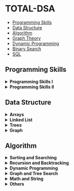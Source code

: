 

# TOTAL-DSA 

- [Programming Skills](#programming-skills)
- [Data Structure](#data-structure)
- [Algorithm](#algorithm)
- [Graph Theory](#graph-theory)
- [Dynamic Programming](#dynamic-programming)
- [Binary Search](#binary-search)
- [SQL](#sql)

## Programming Skills

<details>
	<summary><b>Programming Skills I</b></summary>
	<ul>
		<li>[1523. Count Odd Numbers in an Interval Range](https://leetcode.com/problems/count-odd-numbers-in-an-interval-range/)</li>
		<li>[1491. Average Salary Excluding the Minimum and Maximum Salary](https://leetcode.com/problems/average-salary-excluding-the-minimum-and-maximum-salary/)</li>
		<li>[0191. Number of 1 Bits](https://leetcode.com/problems/number-of-1-bits/)</li>
		<li>[1281. Subtract the Product and Sum of Digits of an Integer](https://leetcode.com/problems/subtract-the-product-and-sum-of-digits-of-an-integer/)</li>
		<li>[0976. Largest Perimeter Triangle](https://leetcode.com/problems/largest-perimeter-triangle/)</li>
		<li>[1779. Find Nearest Point That Has the Same X or Y Coordinate](https://leetcode.com/problems/find-nearest-point-that-has-the-same-x-or-y-coordinate/)</li>
		<li>[1822. Sign of the Product of an Array](https://leetcode.com/problems/sign-of-the-product-of-an-array/)</li>
		<li>[1502. Can Make Arithmetic Progression From Sequence](https://leetcode.com/problems/can-make-arithmetic-progression-from-sequence/)</li>
		<li>[0202. Happy Number](https://leetcode.com/problems/happy-number/)</li>
		<li>[1790. Check if One String Swap Can Make Strings Equal](https://leetcode.com/problems/check-if-one-string-swap-can-make-strings-equal/)</li>
		<li>[0589. N-ary Tree Preorder Traversal](https://leetcode.com/problems/n-ary-tree-preorder-traversal/)</li>
		<li>[0496. Next Greater Element I](https://leetcode.com/problems/next-greater-element-i/)</li>
		<li>[1232. Check If It Is a Straight Line](https://leetcode.com/problems/check-if-it-is-a-straight-line/)</li>
		<li>[1588. Sum of All Odd Length Subarrays](https://leetcode.com/problems/sum-of-all-odd-length-subarrays/)</li>
		<li>[0283. Move Zeroes](https://leetcode.com/problems/move-zeroes/)</li>
		<li>[1672. Richest Customer Wealth](https://leetcode.com/problems/richest-customer-wealth/)</li>
		<li>[1572. Matrix Diagonal Sum](https://leetcode.com/problems/matrix-diagonal-sum/)</li>
		<li>[0566. Reshape the Matrix](https://leetcode.com/problems/reshape-the-matrix/)</li>
		<li>[1768. Merge Strings Alternately](https://leetcode.com/problems/merge-strings-alternately/)</li>
		<li>[1678. Goal Parser Interpretation](https://leetcode.com/problems/goal-parser-interpretation/)</li>
		<li>[0389. Find the Difference](https://leetcode.com/problems/find-the-difference/)</li>
		<li>[0709. To Lower Case](https://leetcode.com/problems/to-lower-case/)</li>
		<li>[1309. Decrypt String from Alphabet to Integer Mapping](https://leetcode.com/problems/decrypt-string-from-alphabet-to-integer-mapping/)</li>
		<li>[0953. Verifying an Alien Dictionary](https://leetcode.com/problems/verifying-an-alien-dictionary/)</li>
		<li>[1290. Convert Binary Number in a Linked List to Integer](https://leetcode.com/problems/convert-binary-number-in-a-linked-list-to-integer/)</li>
		<li>[0876. Middle of the Linked List](https://leetcode.com/problems/middle-of-the-linked-list/)</li>
		<li>[0104. Maximum Depth of Binary Tree](https://leetcode.com/problems/maximum-depth-of-binary-tree/)</li>
		<li>[0404. Sum of Left Leaves](https://leetcode.com/problems/sum-of-left-leaves/)</li>
		<li>[1356. Sort Integers by The Number of 1 Bits](https://leetcode.com/problems/sort-integers-by-the-number-of-1-bits/)</li>
		<li>[0232. Implement Queue using Stacks](https://leetcode.com/problems/implement-queue-using-stacks/)</li>
		<li>[0242. Valid Anagram](https://leetcode.com/problems/valid-anagram/)</li>
		<li>[0217. Contains Duplicate](https://leetcode.com/problems/contains-duplicate/)</li>
		<li>[1603. Design Parking System](https://leetcode.com/problems/design-parking-system/)</li>
		<li>[0303. Range Sum Query - Immutable](https://leetcode.com/problems/range-sum-query-immutable/)</li>
	</ul>
</details>
<details>
	<summary><b>Programming Skills II</b></summary>
	<ul>
		<li>[0896. Monotonic Array](https://leetcode.com/problems/monotonic-array/)</li>
		<li>[0028. Implement strStr()](https://leetcode.com/problems/implement-strstr/)</li>
		<li>[0110. Balanced Binary Tree](https://leetcode.com/problems/balanced-binary-tree/)</li>
		<li>[0459. Repeated Substring Pattern](https://leetcode.com/problems/repeated-substring-pattern/)</li>
		<li>[0150. Evaluate Reverse Polish Notation](https://leetcode.com/problems/evaluate-reverse-polish-notation/)</li>
		<li>[0066. Plus One](https://leetcode.com/problems/plus-one/)</li>
		<li>[1367. Linked List in Binary Tree](https://leetcode.com/problems/linked-list-in-binary-tree/)</li>
		<li>[0043. Multiply Strings](https://leetcode.com/problems/multiply-strings/)</li>
		<li>[0067. Add Binary](https://leetcode.com/problems/add-binary/)</li>
		<li>[0989. Add to Array-Form of Integer](https://leetcode.com/problems/add-to-array-form-of-integer/)</li>
		<li>[0739. Daily Temperatures](https://leetcode.com/problems/daily-temperatures/)</li>
		<li>[0058. Length of Last Word](https://leetcode.com/problems/length-of-last-word/)</li>
		<li>[0048. Rotate Image](https://leetcode.com/problems/rotate-image/)</li>
		<li>[1886. Determine Whether Matrix Can Be Obtained By Rotation](https://leetcode.com/problems/determine-whether-matrix-can-be-obtained-by-rotation/)</li>
		<li>[0053. Maximum Subarray](https://leetcode.com/problems/maximum-subarray/)</li>
		<li>[0001. Two Sum](https://leetcode.com/problems/two-sum/)</li>
		<li>[0020. Valid Parentheses](https://leetcode.com/problems/valid-parentheses/)</li>
		<li>[0007. Reverse Integer](https://leetcode.com/problems/reverse-integer/)</li>
		<li>[0088. Merge Sorted Array](https://leetcode.com/problems/merge-sorted-array/)</li>
		<li>[0021. Merge Two Sorted Lists](https://leetcode.com/problems/merge-two-sorted-lists/)</li>
		<li>[0083. Remove Duplicates from Sorted List](https://leetcode.com/problems/remove-duplicates-from-sorted-list/)</li>
		<li>[0155. Min Stack](https://leetcode.com/problems/min-stack/)</li>
		<li>[0206. Reverse Linked List](https://leetcode.com/problems/reverse-linked-list/)</li>
		<li>[0160. Intersection of Two Linked Lists](https://leetcode.com/problems/intersection-of-two-linked-lists/)</li>
		<li>[0141. Linked List Cycle](https://leetcode.com/problems/linked-list-cycle/)</li>
		<li>[0190. Reverse Bits](https://leetcode.com/problems/reverse-bits/)</li>
		<li>[0026. Remove Duplicates from Sorted Array](https://leetcode.com/problems/remove-duplicates-from-sorted-array/)</li>
		<li>[0055. Jump Game](https://leetcode.com/problems/jump-game/)</li>
		<li>[0070. Climbing Stairs](https://leetcode.com/problems/climbing-stairs/)</li>
	</ul>
</details>

## Data Structure

<details>
	<summary><b>Arrays</b></summary>
	<ul>
		<li>[1523. Count Odd Numbers in an Interval Range](https://leetcode.com/problems/count-odd-numbers-in-an-interval-range/)</li>
		<li>[1491. Average Salary Excluding the Minimum and Maximum Salary](https://leetcode.com/problems/average-salary-excluding-the-minimum-and-maximum-salary/)</li>
		<li>[0976. Largest Perimeter Triangle](https://leetcode.com/problems/largest-perimeter-triangle/)</li>
		<li>[1779. Find Nearest Point That Has the Same X or Y Coordinate](https://leetcode.com/problems/find-nearest-point-that-has-the-same-x-or-y-coordinate/)</li>
		<li>[1822. Sign of the Product of an Array](https://leetcode.com/problems/sign-of-the-product-of-an-array/)</li>
		<li>[1502. Can Make Arithmetic Progression From Sequence](https://leetcode.com/problems/can-make-arithmetic-progression-from-sequence/)</li>
		<li>[1232. Check If It Is a Straight Line](https://leetcode.com/problems/check-if-it-is-a-straight-line/)</li>
		<li>[1588. Sum of All Odd Length Subarrays](https://leetcode.com/problems/sum-of-all-odd-length-subarrays/)</li>
		<li>[1672. Richest Customer Wealth](https://leetcode.com/problems/richest-customer-wealth/)</li>
		<li>[1572. Matrix Diagonal Sum](https://leetcode.com/problems/matrix-diagonal-sum/)</li>
		<li>[0566. Reshape the Matrix](https://leetcode.com/problems/reshape-the-matrix/)</li>
		<li>[1768. Merge Strings Alternately](https://leetcode.com/problems/merge-strings-alternately/)</li>
		<li>[1356. Sort Integers by The Number of 1 Bits](https://leetcode.com/problems/sort-integers-by-the-number-of-1-bits/)</li>
		<li>[1694. Reformat Phone Number](https://leetcode.com/problems/reformat-phone-number/)</li>
		<li>[1480. Running Sum of 1d Array](https://leetcode.com/problems/running-sum-of-1d-array/)</li>
		<li>[0665. Non-decreasing Array](https://leetcode.com/problems/non-decreasing-array/)</li>
		<li>[1695. Maximum Depth of N-ary Tree](https://leetcode.com/problems/maximum-depth-of-n-ary-tree/)</li>
		<li>[0066. Plus One](https://leetcode.com/problems/plus-one/)</li>
		<li>[1337. The K Weakest Rows in a Matrix](https://leetcode.com/problems/the-k-weakest-rows-in-a-matrix/)</li>
		<li>[1640. Check Array Formation Through Concatenation](https://leetcode.com/problems/check-array-formation-through-concatenation/)</li>
		<li>[1217. Minimum Cost to Move Chips to The Same Position](https://leetcode.com/problems/minimum-cost-to-move-chips-to-the-same-position/)</li>
		<li>[0048. Rotate Image](https://leetcode.com/problems/rotate-image/)</li>
		<li>[0238. Product of Array Except Self](https://leetcode.com/problems/product-of-array-except-self/)</li>
		<li>[0951. Flip Equivalent Binary Trees](https://leetcode.com/problems/flip-equivalent-binary-trees/)</li>
		<li>[1893. Check if All the Integers in a Range Are Covered](https://leetcode.com/problems/check-if-all-the-integers-in-a-range-are-covered/)</li>
		<li>[0054. Spiral Matrix](https://leetcode.com/problems/spiral-matrix/)</li>
		<li>[0594. Longest Harmonious Subsequence](https://leetcode.com/problems/longest-harmonious-subsequence/)</li>
		<li>[1464. Maximum Product of Two Elements in an Array](https://leetcode.com/problems/maximum-product-of-two-elements-in-an-array/)</li>
		<li>[0697. Degree of an Array](https://leetcode.com/problems/degree-of-an-array/)</li>
		<li>[0450. Delete Node in a BST](https://leetcode.com/problems/delete-node-in-a-bst/)</li>
	</ul>
</details>
<details>
	<summary><b>Linked List</b></summary>
	<ul>
		<li>[0876. Middle of the Linked List](https://leetcode.com/problems/middle-of-the-linked-list/)</li>
		<li>[0160. Intersection of Two Linked Lists](https://leetcode.com/problems/intersection-of-two-linked-lists/)</li>
		<li>[0141. Linked List Cycle](https://leetcode.com/problems/linked-list-cycle/)</li>
		<li>[0217. Contains Duplicate](https://leetcode.com/problems/contains-duplicate/)</li>
		<li>[0832. Flipping an Image](https://leetcode.com/problems/flipping-an-image/)</li>
		<li>[203. Remove Linked List Elements](https://leetcode.com/problems/remove-linked-list-elements/)</li>
		<li>[0160. Intersection of Two Linked Lists](https://leetcode.com/problems/intersection-of-two-linked-lists/)</li>
		<li>[020

6. Reverse Linked List](https://leetcode.com/problems/reverse-linked-list/)</li>
		<li>[0023. Merge k Sorted Lists](https://leetcode.com/problems/merge-k-sorted-lists/)</li>
		<li>[0142. Linked List Cycle II](https://leetcode.com/problems/linked-list-cycle-ii/)</li>
		<li>[0445. Add Two Numbers II](https://leetcode.com/problems/add-two-numbers-ii/)</li>
		<li>[0021. Merge Two Sorted Lists](https://leetcode.com/problems/merge-two-sorted-lists/)</li>
		<li>[0165. Compare Version Numbers](https://leetcode.com/problems/compare-version-numbers/)</li>
		<li>[0877. Stone Game](https://leetcode.com/problems/stone-game/)</li>
		<li>[0148. Sort List](https://leetcode.com/problems/sort-list/)</li>
		<li>[0143. Reorder List](https://leetcode.com/problems/reorder-list/)</li>
		<li>[0083. Remove Duplicates from Sorted List](https://leetcode.com/problems/remove-duplicates-from-sorted-list/)</li>
		<li>[0109. Convert Sorted List to Binary Search Tree](https://leetcode.com/problems/convert-sorted-list-to-binary-search-tree/)</li>
		<li>[0707. Design Linked List](https://leetcode.com/problems/design-linked-list/)</li>
		<li>[1019. Next Greater Node In Linked List](https://leetcode.com/problems/next-greater-node-in-linked-list/)</li>
		<li>[0234. Palindrome Linked List](https://leetcode.com/problems/palindrome-linked-list/)</li>
		<li>[0708. Insert into a Sorted Circular Linked List](https://leetcode.com/problems/insert-into-a-sorted-circular-linked-list/)</li>
		<li>[0403. Frog Jump](https://leetcode.com/problems/frog-jump/)</li>
		<li>[0240. Search a 2D Matrix II](https://leetcode.com/problems/search-a-2d-matrix-ii/)</li>
		<li>[0383. Recover Binary Search Tree](https://leetcode.com/problems/recover-binary-search-tree/)</li>
	</ul>
</details>
<details>
	<summary><b>Trees</b></summary>
	<ul>
		<li>[0104. Maximum Depth of Binary Tree](https://leetcode.com/problems/maximum-depth-of-binary-tree/)</li>
		<li>[0129. Sum Root to Leaf Numbers](https://leetcode.com/problems/sum-root-to-leaf-numbers/)</li>
		<li>[0230. Kth Smallest Element in a BST](https://leetcode.com/problems/kth-smallest-element-in-a-bst/)</li>
		<li>[0100. Same Tree](https://leetcode.com/problems/same-tree/)</li>
		<li>[0450. Delete Node in a BST](https://leetcode.com/problems/delete-node-in-a-bst/)</li>
		<li>[0101. Symmetric Tree](https://leetcode.com/problems/symmetric-tree/)</li>
		<li>[0501. Find Mode in Binary Search Tree](https://leetcode.com/problems/find-mode-in-binary-search-tree/)</li>
		<li>[0700. Search in a Binary Search Tree](https://leetcode.com/problems/search-in-a-binary-search-tree/)</li>
		<li>[0144. Binary Tree Preorder Traversal](https://leetcode.com/problems/binary-tree-preorder-traversal/)</li>
		<li>[0226. Invert Binary Tree](https://leetcode.com/problems/invert-binary-tree/)</li>
		<li>[0589. N-ary Tree Preorder Traversal](https://leetcode.com/problems/n-ary-tree-preorder-traversal/)</li>
		<li>[0987. Vertical Order Traversal of a Binary Tree](https://leetcode.com/problems/vertical-order-traversal-of-a-binary-tree/)</li>
		<li>[0098. Validate Binary Search Tree](https://leetcode.com/problems/validate-binary-search-tree/)</li>
		<li>[0637. Average of Levels in Binary Tree](https://leetcode.com/problems/average-of-levels-in-binary-tree/)</li>
		<li>[0110. Balanced Binary Tree](https://leetcode.com/problems/balanced-binary-tree/)</li>
		<li>[0236. Lowest Common Ancestor of a Binary Tree](https://leetcode.com/problems/lowest-common-ancestor-of-a-binary-tree/)</li>
		<li>[0966. Vowel Spellchecker](https://leetcode.com/problems/vowel-spellchecker/)</li>
		<li>[0238. Product of Array Except Self](https://leetcode.com/problems/product-of-array-except-self/)</li>
		<li>[0108. Convert Sorted Array to Binary Search Tree](https://leetcode.com/problems/convert-sorted-array-to-binary-search-tree/)</li>
		<li>[0543. Diameter of Binary Tree](https://leetcode.com/problems/diameter-of-binary-tree/)</li>
		<li>[104. Maximum Depth of Binary Tree](https://leetcode.com/problems/maximum-depth-of-binary-tree/)</li>
		<li>[0993. Cousins in Binary Tree](https://leetcode.com/problems/cousins-in-binary-tree/)</li>
		<li>[0235. Lowest Common Ancestor of a Binary Search Tree](https://leetcode.com/problems/lowest-common-ancestor-of-a-binary-search-tree/)</li>
		<li>[0572. Subtree of Another Tree](https://leetcode.com/problems/subtree-of-another-tree/)</li>
	</ul>
</details>
<details>
	<summary><b>Graph</b></summary>
	<ul>
		<li>[0785. Is Graph Bipartite?](https://leetcode.com/problems/is-graph-bipartite/)</li>
		<li>[0690. Employee Importance](https://leetcode.com/problems/employee-importance/)</li>
		<li>[0133. Clone Graph](https://leetcode.com/problems/clone-graph/)</li>
		<li>[0994. Rotting Oranges](https://leetcode.com/problems/rotting-oranges/)</li>
		<li>[0210. Course Schedule II](https://leetcode.com/problems/course-schedule-ii/)</li>
		<li>[0207. Course Schedule](https://leetcode.com/problems/course-schedule/)</li>
		<li>[0323. Number of Connected Components in an Undirected Graph](https://leetcode.com/problems/number-of-connected-components-in-an-undirected-graph/)</li>
		<li>[0787. Cheapest Flights Within K Stops](https://leetcode.com/problems/cheapest-flights-within-k-stops/)</li>
		<li>[1466. Reorder Routes to Make All Paths Lead to the City Zero](https://leetcode.com/problems/reorder-routes-to-make-all-paths-lead-to-the-city-zero/)</li>
		<li>[0219. Contains Duplicate II](https://leetcode.com/problems/contains-duplicate-ii/)</li>
		<li>[0997. Find the Town Judge](https://leetcode.com/problems/find-the-town-judge/)</li>
		<li>[0329. Longest Increasing Path in a Matrix](https://leetcode.com/problems/longest-increasing-path-in-a-matrix/)</li>
		<li>[0490. The Maze](https://leetcode.com/problems/the-maze/)</li>
		<li>[0784. Letter Case Permutation](https://leetcode.com/problems/letter-case-permutation/)</li>
		<li>[0557. Reverse Words in a String III](https://leetcode.com/problems/reverse-words-in-a-string-iii/)</li>
		<li>[0832. Flipping an Image](https://leetcode.com/problems/flipping-an-image/)</li>
		<li>[0359. Logger Rate Limiter](https://leetcode.com/problems/logger-rate-limiter/)</li>
		<li>[0155. Min Stack](https://leetcode.com/problems/min-stack/)</li>
		<li>[0200. Number of Islands](https://leetcode.com/problems/number-of-islands/)</li>
		<li>[1042. Flower Planting With No Adjacent](https://leetcode.com/problems/flower-planting-with-no-adjacent/)</li>
		<li>[1091. Shortest Path in Binary Matrix](https://leetcode.com/problems/shortest-path-in-binary-matrix/)</li>
		<li>[1267. Count Servers that Communicate](https://leetcode.com/problems/count-servers-that-communicate/)</li>
		<li>[0797. All Paths From Source to Target](https://leetcode.com/problems/all-paths-from-source-to-target/)</li>
		<li>[0301. Remove Invalid Parentheses](https://leetcode.com/problems/remove-invalid-parentheses/)</li>
		<li>[0934. Shortest Bridge](https://leetcode.com/problems/shortest-bridge/)</li>
		<li>[0157. Read N Characters Given Read4](https://leetcode.com/problems/read-n-characters-given-read4/)</li>
	</ul>
</details>

## Algorithm

<details>
	<summary><b>Sorting and Searching</b></summary>
	<ul>
		<li>[1491. Average Salary Excluding the Minimum and Maximum Salary](https://leetcode.com/problems/average-salary-excluding-the-minimum-and-maximum-salary/)</li>
		<li>[0976. Largest Perimeter Triangle](https://leetcode.com/problems/largest-perimeter-triangle/)</li>
		<li>[1822. Sign of the Product of an Array](https://leetcode.com/problems/sign-of-the-product-of-an-array/)</li>
		<li>[1502. Can Make Arithmetic Progression From Sequence](https://leetcode.com/problems/can-make-arithmetic-progression-from-sequence/)</li>
		<li>[1572. Matrix Diagonal Sum](https://leetcode.com/problems/matrix-diagonal-sum/)</li>
		<li>[0238. Product of Array Except Self](https://leetcode.com/problems/product-of-array-except-self/)</li>
		<li>[0232. Implement Queue using Stacks](https://leetcode.com/problems/implement-queue-using-stacks/)</li>
		<li>[0155. Min Stack](https://leetcode.com/problems/min-stack/)</li>
		<li>[0110. Balanced Binary Tree](https://leetcode.com/problems/balanced-binary-tree/)</li>
		<li>[0459. Repeated Substring Pattern](https://leetcode.com/problems/repeated-substring-pattern/)</li>
		<li>[0160. Intersection of Two Linked Lists](https://leetcode.com/problems/intersection-of-two-linked-lists/)</li>
		<li>[0021. Merge Two Sorted Lists](https://leetcode.com/problems/merge-two-sorted-lists/)</li>
		<li>[0881. Boats to Save People](https://leetcode.com/problems/boats-to-save-people/)</li>
		<li>[0852. Peak Index in a Mountain Array](https://leetcode.com/problems/peak-index-in-a-mountain-array/)</li>
		<li>[0240. Search a 2D Matrix II](https://leetcode.com/problems/search-a-2d-matrix-ii/)</li>
		<li>[0695. Max Area of Island](https://leetcode.com/problems/max-area-of-island/)</li>
		<li>[1480. Running Sum of 1d Array](https://leetcode.com/problems/running-sum-of-1d-array/)</li>
		<li>[0215. Kth Largest Element in an Array](https://leetcode.com/problems/kth-largest-element-in-an-array/)</li>
		<li>[0001. Two Sum](https://leetcode.com/problems/two-sum/)</li>
		<li>[0509. Fibonacci Number](https://leetcode.com/problems/fibonacci-number/)</li>
		<li>[0697. Degree of an Array](https://leetcode.com/problems/degree-of-an-array/)</li>
		<li>[0450. Delete Node in a BST](https://leetcode.com/problems/delete-node-in-a-bst/)</li>
		<li>[0141. Linked List Cycle](https://leetcode.com/problems/linked-list-cycle/)</li>
		<li>[0083. Remove Duplicates from Sorted List](https://leetcode.com/problems/remove-duplicates-from-sorted-list/)</li>
		<li>[0403. Frog Jump](https://leetcode.com/problems/frog-jump/)</li>
	</ul>
</details>
<details>
	<summary><b>Recursion and Backtracking</b></summary>
	<ul>
		<li>[0697. Degree of an Array](https://leetcode.com/problems/degree-of-an-array/)</li>
		<li>[0463. Island Perimeter](https://leetcode.com/problems/island-perimeter/)</li>
		<li>[1051. Height Checker](https://leetcode.com/problems/height-checker/)</li>
		<li>[0657. Robot Return to Origin](https://leetcode.com/problems/robot-return-to-origin/)</li>
		<li>[0024. Swap Nodes in Pairs](https://leetcode.com/problems/swap-nodes-in-pairs/)</li>
		<li>[0090. Subsets II](https://leetcode.com/problems/subsets-ii/)</li>
		<li>[0040. Combination Sum II](https://leetcode.com/problems/combination-sum-ii/)</li>
		<li>[0778. Swim in Rising Water](https://leetcode.com/problems/swim-in-rising-water/)</li>
		<li>[0094. Binary Tree Inorder Traversal](https://leetcode.com/problems/binary-tree-inorder-traversal/)</li>
		<li>[0474. Ones and Zeroes](https://leetcode.com/problems/ones-and-zeroes/)</li>
		<li>[0771. Jewels and Stones](https://leetcode.com/problems/jewels-and-stones/)</li>
		<li>[0094. Binary Tree Inorder Traversal](https://leetcode.com/problems/binary-tree-inorder-traversal/)</li>
		<li>[0098. Validate Binary Search Tree](https://leetcode.com/problems/validate-binary-search-tree/)</li>
		<li>[0070. Climbing Stairs](https://leetcode.com/problems/climbing-stairs/)</li>
		<li>[0088. Merge Sorted Array](https://leetcode.com/problems/merge-sorted-array/)</li>
		<li>[0215. Kth Largest Element in an Array](https://leetcode.com/problems/kth-largest-element-in-an-array/)</li>
		<li>[0394. Decode String](https://leetcode.com/problems/decode-string/)</li>
		<li>[0897. Increasing Order Search Tree](https://leetcode.com/problems/increasing-order-search-tree/)</li>
		<li>[1054. Distant Barcodes](https://leetcode.com/problems/distant-barcodes/)</li>
		<li>[0144. Binary Tree Preorder Traversal](https://leetcode.com/problems/binary-tree-preorder-traversal/)</li>
		<li>[0079. Word Search](https://leetcode.com/problems/word-search/)</li>
		<li>[0297. Serialize and Deserialize Binary Tree](https://leetcode.com/problems/serialize-and-deserialize-binary-tree/)</li>
		<li>[0022. Generate Parentheses](https://leetcode.com/problems/generate-parentheses/)</li>
		<li>[0173. Binary Search Tree Iterator](https://leetcode.com/problems/binary-search-tree-iterator/)</li>
		<li>[0264. Ugly Number II](https://leetcode.com/problems/ugly-number-ii/)</li>
		<li>[0051. N-Queens](https://leetcode.com/problems/n-queens/)</li>
		<li>[0470. Implement Rand10() Using Rand7()](https://leetcode.com/problems/implement-rand10-using-rand7/)</li>
		<li>[0100. Same Tree](https://leetcode.com/problems/same-tree/)</li>
		<li>[0101. Symmetric Tree](https://leetcode.com/problems/symmetric-tree/)</li>
		<li>[0190. Reverse Bits](https://leetcode.com/problems/reverse-bits/)</li>
		<li>[0136. Single Number](https://leetcode.com/problems/single-number/)</li>
	</ul>
</details>
<details>
	<summary><b>Dynamic Programming</b></summary>
	<ul>
		<li>[0557. Reverse Words in a String III](https://leetcode.com/problems/reverse-words-in-a-string-iii/)</li>
		<li>[0876. Middle of the Linked List](https://leetcode.com/problems/middle-of-the-linked-list/)</li>
		<li>[121. Best Time to Buy and Sell Stock](https://leetcode.com/problems/best-time-to-buy-and-sell-stock/)</li>
		<li>[0621. Task Scheduler](https://leetcode.com/problems/task-scheduler/)</li>
		<li>[0918. Maximum Sum Circular Subarray](https://leetcode.com/problems/maximum-sum-circular-subarray/)</li>
		<li>[0063. Unique Paths II](https://leetcode.com/problems/unique-paths-ii/)</li>
		<li>[0977. Squares of a Sorted Array](https://leetcode.com/problems/squares-of-a-sorted-array/)</li>
		<li>[0704. Binary Search](https://leetcode.com/problems/binary-search/)</li>
		<li>[0300. Longest Increasing Subsequence](https://leetcode.com/problems/longest-increasing-subsequence/)</li>
		<li>[0053. Maximum Subarray](https://leetcode.com/problems/maximum-subarray/)</li>
		<li>[0322. Coin Change](https://leetcode.com/problems/coin-change/)</li>
		<li>[0120. Triangle](https://leetcode.com/problems/triangle/)</li>
		<li>[0238. Product of Array Except Self](https://leetcode.com/problems/product-of-array-except-self/)</li>
		<li>[0343. Integer Break](https://leetcode.com/problems/integer-break/)</li>
		<li>[0055. Jump Game](https://leetcode.com/problems/jump-game/)</li>
		<li>[0309. Best Time to Buy and Sell Stock with Cooldown](https://leetcode.com/problems/best-time-to-buy-and-sell-stock-with-cooldown/)</li>
		<li>[0091. Decode Ways](https://leetcode.com/problems/decode-ways/)</li>
		<li>[0070. Climbing Stairs](https://leetcode.com/problems/climbing-stairs/)</li>
		<li>[0062. Unique Paths](https://leetcode.com/problems/unique-paths/)</li>
		<li>[0518. Coin Change 2](https://leetcode.com/problems/coin-change-2/)</li>
		<li>[0709. To Lower Case](https://leetcode.com/problems/to-lower-case/)</li>
		<li>[0706. Design HashMap](https://leetcode.com/problems/design-hashmap/)</li>
		<li>[0674. Longest Continuous Increasing Subsequence](https://leetcode.com/problems/longest-continuous-increasing-subsequence/)</li>
		<li>[0714. Best Time to Buy and Sell Stock with Transaction Fee](https://leetcode.com/problems/best-time-to-buy-and-sell-stock-with-transaction-fee/)</li>
		<li>[0724. Find Pivot Index](https://leetcode.com/problems/find-pivot-index/)</li>
		<li>[1143. Longest Common Subsequence](https://leetcode.com/problems/longest-common-subsequence/)</li>
		<li>[0371. Sum of Two Integers](https://leetcode.com/problems/sum-of-two-integers/)</li>
		<li>[0300. Longest Increasing Subsequence](https://leetcode.com/problems/longest-increasing-subsequence/)</li>
		<li>[0344. Reverse String](https://leetcode.com/problems/reverse-string/)</li>
		<li>[0104. Maximum Depth of Binary Tree](https://leetcode.com/problems/maximum-depth-of-binary-tree/)</li>
	</ul>
</details>
<details>
	<summary><b>Graph and Tree Search</b></summary>
	<ul>
		<li>[0697. Degree of an Array](https://leetcode.com/problems/degree-of-an-array/)</li>
		<li>[0400. Nth Digit](https://leetcode.com/problems/nth-digit/)</li>
		<li>[0124. Binary Tree Maximum Path Sum](https://leetcode.com/problems/binary-tree-maximum-path-sum/)</li>
		<li>[0129. Sum Root to Leaf Numbers](https://leetcode.com/problems/sum-root-to-leaf-numbers/)</li>
		<li>[0230. Kth Smallest Element in a BST](https://leetcode.com/problems/kth-smallest-element-in-a-bst/)</li>
		<li>[0207. Course Schedule](https://leetcode.com/problems/course-schedule/)</li>
		<li>[0210. Course Schedule II](https://leetcode.com/problems/course-schedule-ii/)</li>
		<li>[0654. Maximum Binary Tree](https://leetcode.com/problems/maximum-binary-tree/)</li>
		<li>[0655. Print Binary Tree](https://leetcode.com/problems/print-binary-tree/)</li>
		<li>[0112. Path Sum](https://leetcode.com/problems/path-sum/)</li>
		<li>[0700. Search in a Binary Search Tree](https://leetcode.com/problems/search-in-a-binary-search-tree/)</li>
		<li>[0145. Binary Tree Postorder Traversal](https://leetcode.com/problems/binary-tree-postorder-traversal/)</li>
		<li>[0136. Single Number](https://leetcode.com/problems/single-number/)</li>
		<li>[0236. Lowest Common Ancestor of a Binary Tree](https://leetcode.com/problems/lowest-common-ancestor-of-a-binary-tree/)</li>
		<li>[0105. Construct Binary Tree from Preorder and Inorder Traversal](https://leetcode.com/problems/construct-binary-tree-from-preorder-and-inorder-traversal/)</li>
		<li>[0111. Minimum Depth of Binary Tree](https://leetcode.com/problems/minimum-depth-of-binary-tree/)</li>
		<li>[0239. Sliding Window Maximum](https://leetcode.com/problems/sliding-window-maximum/)</li>
		<li>[0450. Delete Node in a BST](https://leetcode.com/problems/delete-node-in-a-bst/)</li>
		<li>[0589. N-ary Tree Preorder Traversal](https://leetcode.com/problems/n-ary-tree-preorder-traversal/)</li>
		<li>[0543. Diameter of Binary Tree](https://leetcode.com/problems/diameter-of-binary-tree/)</li>
		<li>[0144. Binary Tree Preorder Traversal](https://leetcode.com/problems/binary-tree-preorder-traversal/)</li>
		<li>[0113. Path Sum II](https://leetcode.com/problems/path-sum-ii/)</li>
		<li>[0098. Validate Binary Search Tree](https://leetcode.com/problems/validate-binary-search-tree/)</li>
		<li>[0987. Vertical Order Traversal of a Binary Tree](https://leetcode.com/problems/vertical-order-traversal-of-a-binary-tree/)</li>
		<li>[0323. Number of Connected Components in an Undirected Graph](https://leetcode.com/problems/number-of-connected-components-in-an-undirected-graph/)</li>
		<li>[0145. Binary Tree Postorder Traversal](https://leetcode.com/problems/binary-tree-postorder-traversal/)</li>
		<li>[0106. Construct Binary Tree from Inorder and Postorder Traversal](https://leetcode.com/problems/construct-binary-tree-from-inorder-and-postorder-traversal/)</li>
		<li>[0094. Binary Tree Inorder Traversal](https://leetcode.com/problems/binary-tree-inorder-traversal/)</li>
		<li>[0501. Find Mode in Binary Search Tree](https://leetcode.com/problems/find-mode-in-binary-search-tree/)</li>
	</ul>
</details>
<details>
	<summary><b>Math and String</b></summary>
	<ul>
		<li>[0509. Fibonacci Number](https://leetcode.com/problems/fibonacci-number/)</li>
		<li>[0292. Nim Game](https://leetcode.com/problems/nim-game/)</li>
		<li>[0070. Climbing Stairs](https://leetcode.com/problems/climbing-stairs/)</li>
		<li>[0673. Number of Longest Increasing Subsequence](https://leetcode.com/problems/number-of-longest-increasing-subsequence/)</li>
		<li>[0041. First Missing Positive](https://leetcode.com/problems/first-missing-positive/)</li>
		<li>[0242. Valid Anagram](https://leetcode.com/problems/valid-anagram/)</li>
		<li>[0342. Power of Four](https://leetcode.com/problems/power-of-four/)</li>
		<li>[0151. Reverse Words in a String](https://leetcode.com/problems/reverse-words-in-a-string/)</li>
		<li>[0344. Reverse String](https://leetcode.com/problems/reverse-string/)</li>
		<li>[1071. Greatest Common Divisor of Strings](https://leetcode.com/problems/greatest-common-divisor-of-strings/)</li>
		<li>[0326. Power of Three](https://leetcode.com/problems/power-of-three/)</li>
		<li>[0155. Min Stack](https://leetcode.com/problems/min-stack/)</li>
		<li>[0202. Happy Number](https://leetcode.com/problems/happy-number/)</li>
		<li>[0442. Find All Duplicates in an Array](https://leetcode.com/problems/find-all-duplicates-in-an-array/)</li>
		<li>[0071. Simplify Path](https://leetcode.com/problems/simplify-path/)</li>
		<li>[0007. Reverse Integer](https://leetcode.com/problems/reverse-integer/)</li>
		<li>[0203. Remove Linked List Elements](https://leetcode.com/problems/remove-linked-list-elements/)</li>
		<li>[0029. Divide Two Integers](https://leetcode.com/problems/divide-two-integers/)</li>
		<li>[0013. Roman to Integer](https://leetcode.com/problems/roman-to-integer/)</li>
		<li>[0341. Flatten Nested List Iterator](https://leetcode.com/problems/flatten-nested-list-iterator/)</li>
		<li>[0043. Multiply Strings](https://leetcode.com/problems/multiply-strings/)</li>
		<li>[0325. Maximum Size Subarray Sum Equals k](https://leetcode.com/problems/maximum-size-subarray-sum-equals-k/)</li>
		<li>[0393. UTF-8 Validation](https://leetcode.com/problems/utf-8-validation/)</li>
		<li>[0404. Sum of Left Leaves](https://leetcode.com/problems/sum-of-left-leaves/)</li>
		<li>[0141. Linked List Cycle](https://leetcode.com/problems/linked-list-cycle/)</li>
		<li>[0028. Implement strStr()](https://leetcode.com/problems/implement-strstr/)</li>
		<li>[0106. Construct Binary Tree from Inorder and Postorder Traversal](https://leetcode.com/problems/construct-binary-tree-from-inorder-and-postorder-traversal/)</li>
		<li>[0415. Add Strings](https://leetcode.com/problems/add-strings/)</li>
	</ul>
</details>
<details>
	<summary><b>Others</b></summary>
	<ul>
		<li>[0062. Unique Paths](https://leetcode.com/problems/unique-paths/)</li>
		<li>[0179. Largest Number](https://leetcode.com/problems/largest-number/)</li>
		<li>[0003. Longest Substring Without Repeating Characters](https://leetcode.com/problems/longest-substring-without-repeating-characters/)</li>
		<li>[0014. Longest Common Prefix](https://leetcode.com/problems/longest-common-prefix/)</li>
		<li>[0020. Valid Parentheses](https://leetcode.com/problems/valid-parentheses/)</li>
		<li>[0006. ZigZag Conversion](https://leetcode.com/problems/zigzag-conversion/)</li>
		<li>[0012. Integer to Roman](https://leetcode.com/problems/integer-to-roman/)</li>
		<li>[0053. Maximum Subarray](https://leetcode.com/problems/maximum-subarray/)</li>
		<li>[0002. Add Two Numbers](https://leetcode.com/problems/add-two-numbers/)</li>
		<li>[0150. Evaluate Reverse Polish Notation](https://leetcode.com/problems/evaluate-reverse-polish-notation/)</li>
		<li>[0011. Container With Most Water](https://leetcode.com/problems/container-with-most-water/)</li>
		<li>[0215. Kth Largest Element in an Array](https://leetcode.com/problems/kth-largest-element-in-an-array/)</li>
		<li>[0191. Number of 1 Bits](https://leetcode.com/problems/number-of-1-bits/)</li>
		<li>[0198. House Robber](https://leetcode.com/problems/house-robber/)</li>
		<li>[0015. 3Sum](https://leetcode.com/problems/3sum/)</li>
		<li>[0049. Group Anagrams](https://leetcode.com/problems/group-anagrams/)</li>
		<li>[0138. Copy List with Random Pointer](https://leetcode.com/problems/copy-list-with-random-pointer/)</li>
		<li>[0005. Longest Palindromic Substring](https://leetcode.com/problems/longest-palindromic-substring/)</li>
		<li>[0075. Sort Colors](https://leetcode.com/problems/sort-colors/)</li>
		<li>[0174. Dungeon Game](https://leetcode.com/problems/dungeon-game/)</li>
		<li>[0118. Pascal's Triangle](https://leetcode.com/problems/pascals-triangle/)</li>
		<li>[0026. Remove Duplicates from Sorted Array](https://leetcode.com/problems/remove-duplicates-from-sorted-array/)</li>
		<li>[0084. Largest Rectangle in Histogram](https://leetcode.com/problems/largest-rectangle-in-histogram/)</li>
	</ul>
</details>

